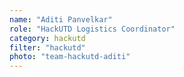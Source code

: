 ```yaml
---
name: "Aditi Panvelkar"
role: "HackUTD Logistics Coordinator"
category: hackutd
filter: "hackutd"
photo: "team-hackutd-aditi"
---
```

